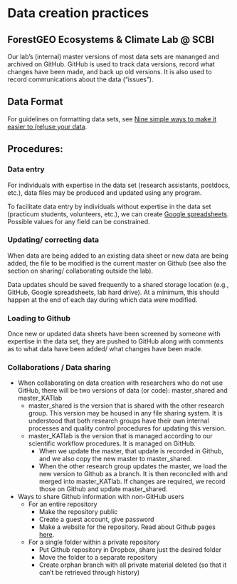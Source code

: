 # Data creation practices
## ForestGEO Ecosystems & Climate Lab @ SCBI

Our lab’s (internal) master versions of most data sets are mananged and archived on GitHub. GitHub is used to track data versions, record what changes have been made, and back up old versions. It is also used to record communications about the data (“issues”).

## Data Format
For guidelines on formatting data sets, see [Nine simple ways to make it easier to (re)use your data](https://ojs.library.queensu.ca/index.php/IEE/article/view/4608).

## Procedures:
### Data entry
For individuals with expertise in the data set (research assistants, postdocs, etc.), data files may be produced and updated using any program. 

To facilitate data entry by individuals without expertise in the data set (practicum students, volunteers, etc.), we can create [Google spreadsheets](https://www.google.com/sheets/about/). Possible values for any field can be constrained. 

### Updating/ correcting data
When data are being added to an existing data sheet or new data are being added, the file to be modified is the current master on Github (see also the section on sharing/ collaborating outside the lab). 

Data updates should be saved frequently to a shared storage location (e.g., GitHub, Google spreadsheets, lab hard drive). At a minimum, this should happen at the end of each day during which data were modified.  

### Loading to Github
Once new or updated data sheets have been screened by someone with expertise in the data set, they are pushed to GitHub along with comments as to what data have been added/ what changes have been made. 

### Collaborations / Data sharing 
- When collaborating on data creation with researchers who do not use GitHub, there will be two versions of data (or code): master_shared and master_KATlab 
     - master_shared is the version that is shared with the other research group. This version may be housed in any file sharing system. It is understood that both research groups have their own internal processes and quality control procedures for updating this version. 
     - master_KATlab is the version that is managed according to our scientific workflow procedures. It is managed on GitHub. 
       - When we update the master, that update is recorded in Github, and we also copy the new master to master_shared. 
       - When the other research group updates the master, we load the new version to Github as a branch. It is then reconciled with and merged into master_KATlab. If changes are required, we record those on Github and update master_shared.
-	Ways to share Github information with non-GitHub users
      - For an entire repository
         - Make the repository public
          - Create a guest account, give password
        - Make a website for the repository. Read about Github pages [here](https://help.github.com/articles/configuring-a-publishing-source-for-github-pages/).
      - For a single folder within a private repository
         - Put Github repository in Dropbox, share just the desired folder
         - Move the folder to a separate repository
         - Create orphan branch with all private material deleted (so that it can’t be retrieved through history)
